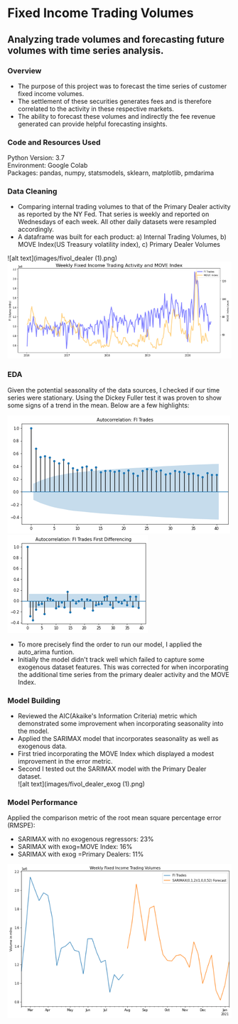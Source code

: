 # Fixed Income Trading Volumes
## Analyzing trade volumes and forecasting future volumes with time series analysis.




### Overview
* The purpose of this project was to forecast the time series of customer fixed income volumes. 
* The settlement of these securities generates fees and is therefore correlated to the activity in these respective markets.  
* The ability to forecast these volumes and indirectly the fee revenue generated can provide helpful forecasting insights.

### Code and Resources Used
Python Version: 3.7  
Environment: Google Colab  
Packages: pandas, numpy, statsmodels, sklearn, matplotlib, pmdarima

### Data Cleaning
* Comparing internal trading volumes to that of the Primary Dealer activity as reported by the NY Fed.  That series is weekly and reported on Wednesdays of each week.  All other daily datasets were resampled accordingly.
* A dataframe was built for each product:  a) Internal Trading Volumes, b) MOVE Index(US Treasury volatility index), c) Primary Dealer Volumes

![alt text](images/fivol_dealer (1).png)
<img src="images/fivol_move.png?raw=true"/>

### EDA
Given the potential seasonality of the data sources, I checked if our time series were stationary.  Using the Dickey Fuller test it was proven to show some signs of a trend in the mean. Below are a few highlights:

![alt text](images/fitrades_nonstationary_autocorrelation.png)
![alt text](images/fitrades_stationary_pacf.png)

* To more precisely find the order to run our model, I applied the auto_arima funtion.
* Initially the model didn't track well which failed to capture some exogenous dataset features.  This was corrected for when incorporating the additional time series from the primary dealer activity and the MOVE Index.

### Model Building
* Reviewed the AIC(Akaike's Information Criteria) metric which demonstrated some improvement when incorporating seasonality into the model.
* Applied the SARIMAX model that incorporates seasonality as well as exogenous data.
* First tried incorporating the MOVE Index which displayed a modest improvement in the error metric.
* Second I tested out the SARIMAX model with the Primary Dealer dataset.  
![alt text](images/fivol_dealer_exog (1).png)


### Model Performance
Applied the comparison metric of the root mean square percentage error (RMSPE):
* SARIMAX with no exogenous regressors:  23%
* SARIMAX with exog=MOVE Index:  16%
* SARIMAX with exog =Primary Dealers: 11%

![alt text](images/fivol_forecast.png)



